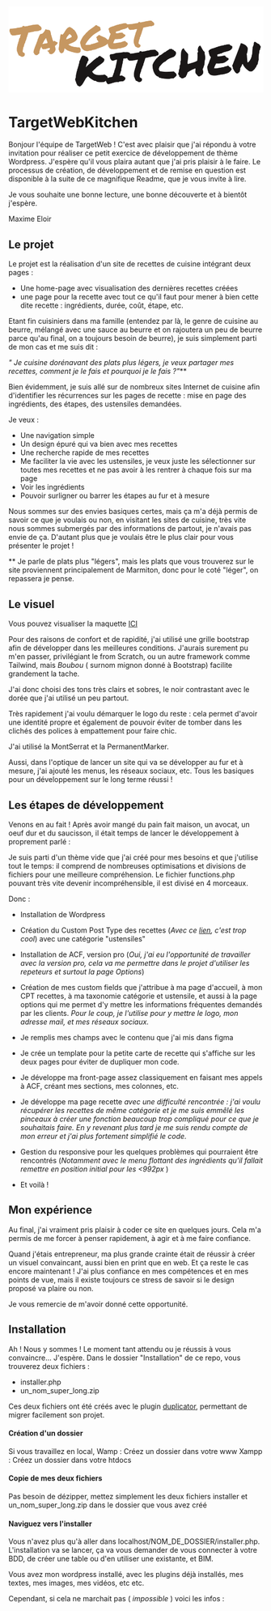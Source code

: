 ![alt text](imgs_git/targetlogohero.svg?raw=true)

# TargetWebKitchen

Bonjour l'équipe de TargetWeb ! 
C'est avec plaisir que j'ai répondu à votre invitation pour réaliser ce petit exercice de développement de thème Wordpress. J'espère qu'il vous plaira autant que j'ai pris plaisir à le faire.
Le processus de création, de développement et de remise en question est disponible à la suite de ce magnifique Readme, que je vous invite à lire.

Je vous souhaite une bonne lecture, une bonne découverte et à bientôt j'espère.

Maxime Eloir

## Le projet

Le projet est la réalisation d'un site de recettes de cuisine intégrant deux pages :
- Une home-page avec visualisation des dernières recettes créées
- une page pour la recette avec tout ce qu'il faut pour mener à bien cette dite recette : ingrédients, durée, coût, étape, etc.

Etant fin cuisiniers dans ma famille (entendez par là, le genre de cuisine au beurre, mélangé avec une sauce au beurre et on rajoutera un peu de beurre parce qu'au final, on a toujours besoin de beurre), je suis simplement parti de mon cas et me suis dit :

*" Je cuisine dorénavant des plats plus légers, je veux partager mes recettes, comment je le fais et pourquoi je le fais ?"***

Bien évidemment, je suis allé sur de nombreux sites Internet de cuisine afin d'identifier les récurrences sur les pages de recette : mise en page des ingrédients, des étapes, des ustensiles demandées.

Je veux : 
- Une navigation simple
- Un design épuré qui va bien avec mes recettes
- Une recherche rapide de mes recettes
- Me faciliter la vie avec les ustensiles, je veux juste les sélectionner sur toutes mes recettes et ne pas avoir à les rentrer à chaque fois sur ma page
- Voir les ingrédients
- Pouvoir surligner ou barrer les étapes au fur et à mesure

Nous sommes sur des envies basiques certes, mais ça m'a déjà permis de savoir ce que je voulais ou non, en visitant les sites de cuisine, très vite nous sommes submergés par des informations de partout, je n'avais pas envie de ça. D'autant plus que je voulais être le plus clair pour vous présenter le projet !


 ** Je parle de plats plus "légers", mais les plats que vous trouverez sur le site proviennent principalement de Marmiton, donc pour le coté "léger", on repassera je pense.

## Le visuel

Vous pouvez visualiser la maquette [ICI](https://www.figma.com/proto/1dYtn5LeK5Vjc79NZZL4lW/TargetKitchen?node-id=104%3A285&scaling=min-zoom&page-id=0%3A1)

Pour des raisons de confort et de rapidité, j'ai utilisé une grille bootstrap afin de développer dans les meilleures conditions. J'aurais surement pu m'en passer, privilégiant le from Scratch, ou un autre framework comme Tailwind, mais *Boubou* ( surnom mignon donné à Bootstrap) facilite grandement la tache.

J'ai donc choisi des tons très clairs et sobres, le noir contrastant avec le dorée que j'ai utilisé un peu partout.

Très rapidement j'ai voulu démarquer le logo du reste : cela permet d'avoir une identité propre et également de pouvoir éviter de tomber dans les clichés des polices à empattement pour faire chic.

J'ai utilisé la MontSerrat et la PermanentMarker.

Aussi, dans l'optique de lancer un site qui va se développer au fur et à mesure, j'ai ajouté les menus, les réseaux sociaux, etc. Tous les basiques pour un développement sur le long terme réussi !

## Les étapes de développement

Venons en au fait ! 
Après avoir mangé du pain fait maison, un avocat, un oeuf dur et du saucisson, il était temps de lancer le développement à proprement parlé : 

Je suis parti d'un thème vide que j'ai créé pour mes besoins et que j'utilise tout le temps: il comprend de nombreuses optimisations et divisions de fichiers pour une meilleure compréhension. Le fichier functions.php pouvant très vite devenir incompréhensible, il est divisé en 4 morceaux.

Donc : 
- Installation de Wordpress
- Création du Custom Post Type des recettes (*Avec ce [lien](https://generatewp.com/post-type/), c'est trop cool*) avec une catégorie "ustensiles"
- Installation de ACF, version pro (*Oui, j'ai eu l'opportunité de travailler avec la version pro, cela va me permettre dans le projet d'utiliser les repeteurs et surtout la page Options*)
- Création de mes custom fields que j'attribue à ma page d'accueil, à mon CPT recettes, à ma taxonomie catégorie et ustensile, et aussi à la page options qui me permet d'y mettre les informations fréquentes demandés par les clients. *Pour le coup, je l'utilise pour y mettre le logo, mon adresse mail, et mes réseaux sociaux.*
- Je remplis mes champs avec le contenu que j'ai mis dans figma
- Je crée un template pour la petite carte de recette qui s'affiche sur les deux pages pour éviter de dupliquer mon code.
- Je développe ma front-page assez classiquement en faisant mes appels à ACF, créant mes sections, mes colonnes, etc.
- Je développe ma page recette *avec une difficulté rencontrée : j'ai voulu récupérer les recettes de même catégorie et je me suis emmêlé les pinceaux à créer une fonction beaucoup trop compliqué pour ce que je souhaitais faire. En y revenant plus tard je me suis rendu compte de mon erreur et j'ai plus fortement simplifié le code.*
- Gestion du responsive pour les quelques problèmes qui pourraient être rencontrés (*Notamment avec le menu flottant des ingrédients qu'il fallait remettre en position initial pour les <992px* )

- Et voilà ! 


## Mon expérience 
Au final, j'ai vraiment pris plaisir à coder ce site en quelques jours. Cela m'a permis de me forcer à penser rapidement, à agir et à me faire confiance. 

Quand j'étais entrepreneur, ma plus grande crainte était de réussir à créer un visuel convaincant, aussi bien en print que en web. Et ça reste le cas encore maintenant ! J'ai plus confiance en mes compétences et en mes points de vue, mais il existe toujours ce stress de savoir si le design proposé va plaire ou non.

Je vous remercie de m'avoir donné cette opportunité.


## Installation

Ah ! Nous y sommes ! 
Le moment tant attendu ou je réussis à vous convaincre... J'espère.
Dans le dossier "Installation" de ce repo, vous trouverez deux fichiers :
- installer.php
- un_nom_super_long.zip

Ces deux fichiers ont été créés avec le plugin [duplicator](https://fr.wordpress.org/plugins/duplicator/), permettant de migrer facilement son projet.

#### Création d'un dossier
Si vous travaillez en local, 
Wamp : Créez un dossier dans votre www
Xampp : Créez un dossier dans votre htdocs


#### Copie de mes deux fichiers
Pas besoin de dézipper, mettez simplement les deux fichiers installer et un_nom_super_long.zip dans le dossier que vous avez créé

#### Naviguez vers l'installer
Vous n'avez plus qu'à aller dans localhost/NOM_DE_DOSSIER/installer.php.
L'installation va se lancer, ça va vous demander de vous connecter à votre BDD, de créer une table ou d'en utiliser une existante, et BIM.

Vous avez mon wordpress installé, avec les plugins déjà installés, mes textes, mes images, mes vidéos, etc etc.


Cependant, si cela ne marchait pas ( *impossible* ) voici les infos : 
